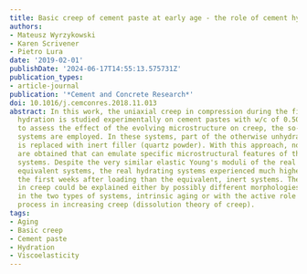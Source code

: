 ```yaml
---
title: Basic creep of cement paste at early age - the role of cement hydration
authors:
- Mateusz Wyrzykowski
- Karen Scrivener
- Pietro Lura
date: '2019-02-01'
publishDate: '2024-06-17T14:55:13.575731Z'
publication_types:
- article-journal
publication: '*Cement and Concrete Research*'
doi: 10.1016/j.cemconres.2018.11.013
abstract: In this work, the uniaxial creep in compression during the first days of
  hydration is studied experimentally on cement pastes with w/c of 0.50. In order
  to assess the effect of the evolving microstructure on creep, the so-called equivalent
  systems are employed. In these systems, part of the otherwise unhydrated cement
  is replaced with inert filler (quartz powder). With this approach, non-aging systems
  are obtained that can emulate specific microstructural features of the real hydrating
  systems. Despite the very similar elastic Young's moduli of the real and their corresponding
  equivalent systems, the real hydrating systems experienced much higher creep in
  the first weeks after loading than the equivalent, inert systems. The differences
  in creep could be explained either by possibly different morphologies of the hydrates
  in the two types of systems, intrinsic aging or with the active role of the hydration
  process in increasing creep (dissolution theory of creep).
tags:
- Aging
- Basic creep
- Cement paste
- Hydration
- Viscoelasticity
---
```

